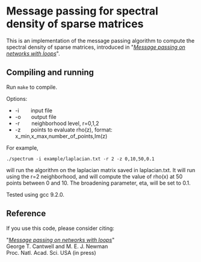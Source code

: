 # Message passing for spectral density of sparse matrices

This is an implementation of the message passing algorithm to compute the spectral density of sparse matrices, introduced in "*[Message passing on networks with loops](https://arxiv.org/abs/1907.08252)*".


## Compiling and running

Run `make` to compile.

Options:<br>
+  -i &nbsp;&nbsp;&nbsp;&nbsp;&nbsp;&nbsp; input file<br>
+  -o &nbsp;&nbsp;&nbsp;&nbsp;&nbsp; output file<br>
+  -r &nbsp;&nbsp;&nbsp;&nbsp;&nbsp;&nbsp; neighborhood level, r=0,1,2<br>
+  -z &nbsp;&nbsp;&nbsp;&nbsp;&nbsp; points to evaluate rho(z), format:  x_min,x_max,number_of_points,Im(z)<br>
 
For example,
```
./spectrum -i example/laplacian.txt -r 2 -z 0,10,50,0.1
```
will run the algorithm on the laplacian matrix saved in laplacian.txt.  It will run using the r=2 neighborhood, and will compute the value of rho(x) at 50 points between 0 and 10. The broadening parameter, eta, will be set to 0.1.

Tested using gcc 9.2.0.

## Reference

If you use this code, please consider citing:

"[*Message passing on networks with loops*](https://arxiv.org/abs/1907.08252)"<br/>
George T. Cantwell and M. E. J. Newman<br/>
Proc. Natl. Acad. Sci. USA (in press) <br/>
